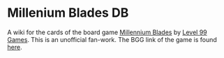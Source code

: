 # Millenium Blades DB

A wiki for the cards of the board game [Millennium Blades](https://www.level99games.com/products/millennium-blades) by [Level 99 Games](http://www.level99games.com/). This is an unofficial fan-work. The BGG link of the game is found [here](https://boardgamegeek.com/boardgame/151347/millennium-blades).

